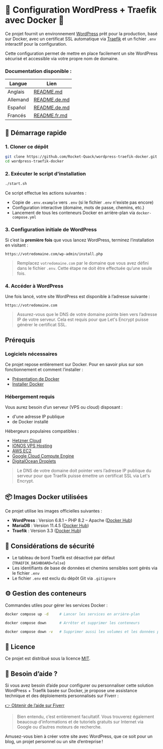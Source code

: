 # 🚀 Configuration WordPress + Traefik avec Docker 🦆

Ce projet fournit un environnement [WordPress](https://github.com/WordPress/WordPress) prêt pour la production, basé sur Docker, avec un certificat SSL automatique via [Traefik](https://traefik.io/) et un fichier `.env` interactif pour la configuration.

Cette configuration permet de mettre en place facilement un site WordPress sécurisé et accessible via votre propre nom de domaine.

### Documentation disponible :

| Langue   | Lien                           |
| -------- | ------------------------------ |
| Anglais  | [README.md](/README.md)       |
| Allemand | [README.de.md](./README.de.md) |
| Español | [README.de.md](./README.de.md) |
| Francés | [README.fr.md](./README.fr.md) |


## 🚀 Démarrage rapide

### 1. Cloner ce dépôt

```bash
git clone https://github.com/Rocket-Quack/wordpress-traefik-docker.git
cd wordpress-traefik-docker
```

### 2. Exécuter le script d'installation

```bash
./start.sh
```

Ce script effectue les actions suivantes :

* Copie de `.env.example` vers `.env` (si le fichier `.env` n'existe pas encore)
* Configuration interactive (domaine, mots de passe, chemins, etc.)
* Lancement de tous les conteneurs Docker en arrière-plan via `docker-compose.yml`

### 3. Configuration initiale de WordPress

Si c’est la **première fois** que vous lancez WordPress, terminez l’installation en visitant :

```
https://votredomaine.com/wp-admin/install.php
```

> Remplacez `votredomaine.com` par le domaine que vous avez défini dans le fichier `.env`.
> Cette étape ne doit être effectuée qu’une seule fois.

### 4. Accéder à WordPress

Une fois lancé, votre site WordPress est disponible à l’adresse suivante :

```
https://votredomaine.com
```

> Assurez-vous que le DNS de votre domaine pointe bien vers l’adresse IP de votre serveur. Cela est requis pour que Let's Encrypt puisse générer le certificat SSL.


## Prérequis

### Logiciels nécessaires

Ce projet repose entièrement sur Docker. Pour en savoir plus sur son fonctionnement et comment l’installer :

* [Présentation de Docker](https://www.docker.com/)
* [Installer Docker](https://docs.docker.com/get-docker/)

### Hébergement requis

Vous aurez besoin d’un serveur (VPS ou cloud) disposant :

* d'une adresse IP publique
* de Docker installé

Hébergeurs populaires compatibles :

* [Hetzner Cloud](https://www.hetzner.com/cloud)
* [IONOS VPS Hosting](https://www.ionos.com/servers/vps)
* [AWS EC2](https://aws.amazon.com/ec2/)
* [Google Cloud Compute Engine](https://cloud.google.com/compute)
* [DigitalOcean Droplets](https://www.digitalocean.com/products/droplets/)

> Le DNS de votre domaine doit pointer vers l’adresse IP publique du serveur pour que Traefik puisse émettre un certificat SSL via Let's Encrypt.


## 📦 Images Docker utilisées

Ce projet utilise les images officielles suivantes :

* **WordPress** : Version 6.8.1 – PHP 8.2 – Apache ([Docker Hub](https://hub.docker.com/_/wordpress))
* **MariaDB** : Version 11.4.5 ([Docker Hub](https://hub.docker.com/_/mariadb))
* **Traefik** : Version 3.3 ([Docker Hub](https://hub.docker.com/_/traefik))


## 🔐 Considérations de sécurité

* Le tableau de bord Traefik est désactivé par défaut (`TRAEFIK_DASHBOARD=false`)
* Les identifiants de base de données et chemins sensibles sont gérés via le fichier `.env`
* Le fichier `.env` est exclu du dépôt Git via `.gitignore`


## ⚙️ Gestion des conteneurs

Commandes utiles pour gérer les services Docker :

```bash
docker compose up -d     # Lancer les services en arrière-plan

docker compose down      # Arrêter et supprimer les conteneurs

docker compose down -v   # Supprimer aussi les volumes et les données persistées
```


## 📄 Licence

Ce projet est distribué sous la licence [MIT](./LICENSE).


## 💬 Besoin d’aide ?

Si vous avez besoin d’aide pour configurer ou personnaliser cette solution WordPress + Traefik basée sur Docker, je propose une assistance technique et des déploiements personnalisés sur Fiverr :

[👉 Obtenir de l’aide sur Fiverr](https://de.fiverr.com/s/jjLk5pv)

> Bien entendu, c’est entièrement facultatif. Vous trouverez également beaucoup d’informations et de tutoriels gratuits sur Internet via Google ou d’autres moteurs de recherche.

Amusez-vous bien à créer votre site avec WordPress, que ce soit pour un blog, un projet personnel ou un site d’entreprise !

